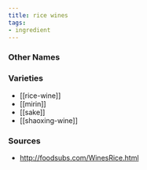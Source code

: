 ```yaml
---
title: rice wines
tags:
- ingredient
---
```



### Other Names


### Varieties

* [[rice-wine]]
* [[mirin]]
* [[sake]]
* [[shaoxing-wine]]

### Sources
* http://foodsubs.com/WinesRice.html
